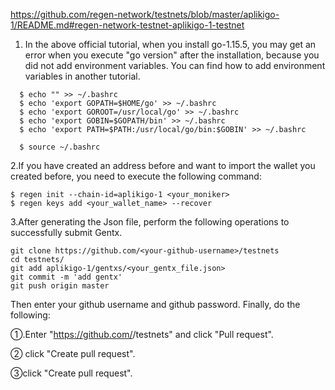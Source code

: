https://github.com/regen-network/testnets/blob/master/aplikigo-1/README.md#regen-network-testnet-aplikigo-1-testnet

1. In the above official tutorial, when you install go-1.15.5, you may get an error when you execute "go version" after the installation, because you did not add environment variables. You can find how to add environment variables in another tutorial.

```
  $ echo "" >> ~/.bashrc
  $ echo 'export GOPATH=$HOME/go' >> ~/.bashrc
  $ echo 'export GOROOT=/usr/local/go' >> ~/.bashrc
  $ echo 'export GOBIN=$GOPATH/bin' >> ~/.bashrc
  $ echo 'export PATH=$PATH:/usr/local/go/bin:$GOBIN' >> ~/.bashrc

  $ source ~/.bashrc
```

2.If you have created an address before and want to import the wallet you created before, you need to execute the following command:

```
$ regen init --chain-id=aplikigo-1 <your_moniker>
$ regen keys add <your_wallet_name> --recover
```

3.After generating the Json file, perform the following operations to successfully submit Gentx.

```
git clone https://github.com/<your-github-username>/testnets
cd testnets/
git add aplikigo-1/gentxs/<your_gentx_file.json>
git commit -m 'add gentx'
git push origin master
```

Then enter your github username and github password. Finally, do the following:

①.Enter "https://github.com/<your-github-username>/testnets" and click "Pull request".

② click "Create pull request".

③click "Create pull request".